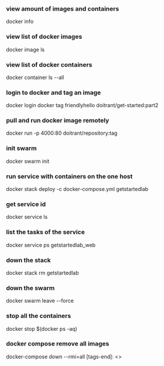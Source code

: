 [tags]: <> (docker)

### view amount of images and containers
docker info

### view list of docker images
docker image ls

### view list of docker containers
docker container ls --all

### login to docker and tag an image
docker login
docker tag friendlyhello doitrant/get-started:part2

### pull and run docker image remotely
docker run -p 4000:80 doitrant/repository:tag

### init swarm
docker swarm init

### run service with containers on the one host
docker stack deploy -c docker-compose.yml getstartedlab

### get service id
docker service ls

### list the tasks of the service
docker service ps getstartedlab_web

### down the stack
docker stack rm getstartedlab

### down the swarm
docker swarm leave --force

### stop all the containers
docker stop $(docker ps -aq)

### docker compose remove all images
docker-compose down --rmi=all
[tags-end]: <>
